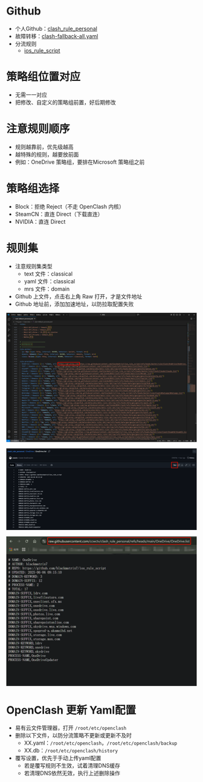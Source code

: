 # Github

- 个人Github：[clash_rule_personal](https://github.com/ccwctv/clash_rule_personal)  
- 故障转移：[clash-fallback-all.yaml](https://github.com/liandu2024/little/blob/main/yaml/clash-fallback-all.yaml)  
- 分流规则
  - [ios_rule_script](https://github.com/blackmatrix7/ios_rule_script/tree/master/rule/Clash)  



# 策略组位置对应

- 无需一一对应
- 把修改、自定义的策略组前置，好后期修改



# 注意规则顺序

- 规则越靠前，优先级越高
- 越特殊的规则，越要放前面
- 例如：OneDrive 策略组，要排在Microsoft 策略组之前

# 策略组选择

- Block：拒绝 Reject（不走 OpenClash 内核）
- SteamCN：直连 Direct（下载直连）
- NVIDIA：直连 Direct



# 规则集

- 注意规则集类型
  - text 文件：classical
  - yaml 文件：classical
  - mrs 文件：domain
- Github 上文件，点击右上角 Raw 打开，才是文件地址
- Github 地址前，添加加速地址，以防拉取配置失败



![1](https://github.com/ccwctv/clash_rule_personal/blob/1214319c26e8253c87d8b1453bf4aee88713d8f2/Picture/1.png?raw=true)

![](https://github.com/ccwctv/clash_rule_personal/blob/1214319c26e8253c87d8b1453bf4aee88713d8f2/Picture/2.png?raw=true)

![](https://github.com/ccwctv/clash_rule_personal/blob/1214319c26e8253c87d8b1453bf4aee88713d8f2/Picture/3.png?raw=true)  




# OpenClash 更新 Yaml配置

- 易有云文件管理器，打开 `/root/etc/openclash`
- 删除以下文件，以防分流策略不更新或更新不及时
  - XX.yaml：`/root/etc/openclash`，`/root/etc/openclash/backup`
  - XX.db：`/root/etc/openclash/history`
- 覆写设置，优先于手动上传yaml配置
  - 若是覆写规则不生效，试着清理DNS缓存
  - 若清理DNS依然无效，执行上述删除操作





